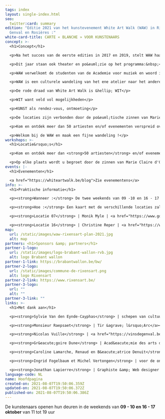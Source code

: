```yaml
---
tags: index
layout: single-index.html
seo:
  twitter:card: summary
edition: "Editie 2021 van het kunstevenement White Art Walk (WAW) in Rixensart,
  Genval en Rosières :"
white-card-title: CARTE « BLANCHE » VOOR KUNSTENAARS
concept: >-
  <h1>Concept</h1>

  <p>Na het succes van de eerste edities in 2017 en 2019, stelt WAW haar deuren opnieuw open voor een derde editie.</p>

  <p>Dit jaar staan ook theater en po&euml;zie op het programma:&nbsp;</p>

  <p>WAW verwelkomt de studenten van de Academie voor muziek en woord in Rixensart en er wordt een eerbetoon gebracht aan de Belgische dichteres Marie-Claire d'Orbaix (zie tabblad &laquo; evenementen &raquo; ).</p>

  <p>WAW is een culturele wandeling van het ene atelier naar het andere, van &eacute;&eacute;n wereldbeeld naar een ander, van &eacute;&eacute;n atmosfeer naar een andere.</p>

  <p>De rode draad van White Art Walk is &hellip; WIT</p>

  <p>WIT want veld vol mogelijkheden</p>

  <p>KUNST als rendez-vous, ontmoeting</p>

  <p>De locaties zijn verbonden door de po&euml;tische zinnen van Marie-Claire d'Orbaix.</p>

  <p>Kom en ontdek meer dan 50 artiesten en/of evenementen verspreid over 20 locaties in de gemeente Rixensart, Genval en Rosi&egrave;res (<a href="https://waw2021.netlify.app/index/hoofdpagina/#about">zie plan en praktische informatie</a>).</p>

  <p>Welkom bij de WAW en maak een fijne wandeling !</p>
workshops: >-
  <h1>Locatie&rsquo;s</h1>

  <p>Kom en ontdek meer dan <strong>50 artiesten</strong> en/of evenementen verspreid over <strong>20 locaties</strong> in de gemeente Rixensart, Genval en Rosi&egrave;res.</p>

  <p>Op elke plaats wordt u begroet door de zinnen van Marie Claire d'Orbaix als prelude op talrijke artistieke ontdekkingen.</p>
events: |-
  <h1>Evenementen</h1>

  <a href="https://whiteartwalk.be/blog">Zie evenementens</a>
info: >-
  <h1>Praktische informatie</h1>

  <p><strong>Wanneer :</strong> De twee weekends van 09 -10 en 16 - 17 oktober van 11 tot 19 uur</p>

  <p><strong>Hoe :</strong> Een kaart met de verschillende locaties zal voor &euro;3 verkrijgbaar zijn op de volgende 2 locaties:&nbsp;</p>

  <p><strong>Locatie 07</strong> | Monik Myle | <a href="https://www.google.be/maps/place/Avenue+Gevaert+78,+1332+Rixensart/@50.7201125,4.4982201,17z/data=!3m1!4b1!4m5!3m4!1s0x47c3d72886df438b:0xbf82e9f82683f362!8m2!3d50.7201125!4d4.5004088?hl=fr" target="_blank">Genval - Gevaertlaan 78</a></p>

  <p><strong>Locatie 16</strong> | Christine Reper | <a href="https://www.google.be/maps/place/Rue+Jolie+18,+1331+Rixensart/@50.7299617,4.5395864,17z/data=!3m1!4b1!4m5!3m4!1s0x47c3d7a7227d9e47:0xea1ca3177b0c5ab!8m2!3d50.7299617!4d4.5417751?hl=fr" target="_blank">Rosi&egrave;res - Rue Jolie 18</a></p>
map:
  url: /static/images/waw-rixensart-plan-2021.jpg
  alt: map
partners: <h1>Sponsors &amp; partners</h1>
partner-1-logo:
  url: /static/images/logo-brabant-wallon-rvb.jpg
  alt: logo Brabant wallon
partner-1-link: https://brabantwallon.be/bw/
partner-2-logo:
  url: /static/images/commune-de-rixensart.png
  alt: logo Rixensart
partner-2-link: https://www.rixensart.be/
partner-3-logo:
  url: ""
  alt: ""
partner-3-link: ""
links: >-
  <h1>Met dank aan</h1>

  <p><strong>Sylvie Van den Eynde-Cayphas</strong> | schepen van cultuur Rixensart</p>

  <p><strong>Monsieur Raepsaet</strong> | Tir &agrave; l&rsquo;Arc</a></p>

  <p><strong>Nicolas Vuille</strong> | <a href="https://vinsdegenval.be/" target="_blank">Vins de Genval</a></p>

  <p><strong>Gr&eacute;goire Dune</strong> | Acad&eacute;mie des arts de la parole de Rixensart</p>

  <p><strong>Caroline Lamarche, Renaud en B&eacute;atrice Denuit</strong> | voor de ontmoeting rond Marie-Claire d'Orbaix</p>

  <p><strong>Ingrid Fogelbaum et Michel Vertongen</strong> | voor de ontvangst in hun huis</p>

  <p><strong>Jonathan Lapierre</strong> | Graphiste &amp; Web designer | <a href="https://www.jonathanlapierre.be">www.jonathanlapierre.be</a> | <a href="https://www.creatsy.be">www.creatsy.be</a></p>
language-code: NL
name: Hoofdpagina
created-on: 2021-08-07T19:50:06.359Z
updated-on: 2021-08-07T19:50:06.372Z
published-on: 2021-08-07T19:50:06.386Z
---
```

De kunstenaars openen hun deuren in de weekends van **09 - 10 en 16 - 17 oktober** van 11 tot 19 uur